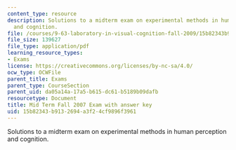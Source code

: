 ```yaml
---
content_type: resource
description: Solutions to a midterm exam on experimental methods in human perception
  and cognition.
file: /courses/9-63-laboratory-in-visual-cognition-fall-2009/15b82343b9132694a3f24cf9896f3961_MIT9_63F09_exam01.pdf
file_size: 139627
file_type: application/pdf
learning_resource_types:
- Exams
license: https://creativecommons.org/licenses/by-nc-sa/4.0/
ocw_type: OCWFile
parent_title: Exams
parent_type: CourseSection
parent_uid: da05a14a-17a5-b615-dc61-b5189b09dafb
resourcetype: Document
title: Mid Term Fall 2007 Exam with answer key
uid: 15b82343-b913-2694-a3f2-4cf9896f3961
---
```

Solutions to a midterm exam on experimental methods in human perception and cognition.
